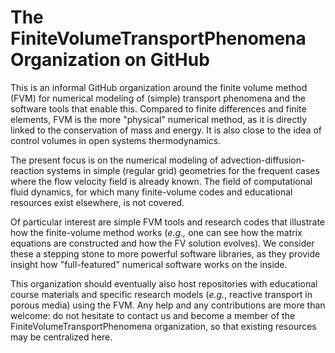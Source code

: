 # The FiniteVolumeTransportPhenomena Organization on GitHub

This is an informal GitHub organization around the finite volume method (FVM) for numerical modeling of (simple) transport phenomena and the software tools that enable this. Compared to finite differences and finite elements, FVM is the more "physical" numerical method, as it is directly linked to the conservation of mass and energy. It is also close to the idea of control volumes in open systems thermodynamics.

The present focus is on the numerical modeling of advection-diffusion-reaction systems in simple (regular grid) geometries for the frequent cases where the flow velocity field is already known. The field of computational fluid dynamics, for which many finite-volume codes and educational resources exist elsewhere, is not covered. 

Of particular interest are simple FVM tools and research codes that illustrate how the finite-volume method works (*e.g.,* one can see how the matrix equations are constructed and how the FV solution evolves). We consider these a stepping stone to more powerful software libraries, as they provide insight how "full-featured" numerical software works on the inside. 

This organization should eventually also host repositories with educational course materials and specific research models (*e.g.*, reactive transport in porous media) using the FVM. Any help and any contributions are more than welcome: do not hesitate to contact us and become a member of the FiniteVolumeTransportPhenomena organization, so that existing resources may be centralized here.
